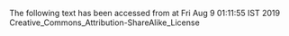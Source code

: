 The following text has been accessed from at Fri Aug 9 01:11:55 IST 2019
Creative_Commons_Attribution-ShareAlike_License
